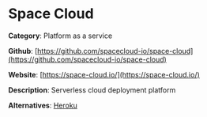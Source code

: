 
# Space Cloud

**Category**: Platform as a service

**Github**: [https://github.com/spacecloud-io/space-cloud](https://github.com/spacecloud-io/space-cloud)

**Website**: [https://space-cloud.io/](https://space-cloud.io/)

**Description**:
Serverless cloud deployment platform

**Alternatives**: [Heroku](https://www.heroku.com/)
